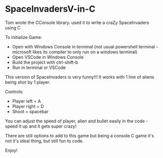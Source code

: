 # SpaceInvadersV-in-C

Tom wrote the CConsole library.
used it to write a craZy SpaceInvaders using C

To initialize Game:
* Open with Windows Console in terminal (not usual powershell terminal - microsoft likes its compiler to only run on a windows terminal)
* Open VSCode in Windows Console
* Build the project with ctrl-shift-b
* Run in terminal or VSCode

This version of SpaceInvaders is very funny!!!
It works with 1 line of aliens being shot by 1 player.

Controls:
* Player left = A
* Player right = D
* Shoot = spacebar

You can adjust the speed of player, alien and bullet easily in the code - speed it up and it gets super crazy!

There are still options to add to this game but being a console C game it's not it's ideal thing, but still fun to code.

Enjoy!
